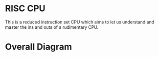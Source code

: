 # RISC CPU 
This is a reduced instruction set CPU which aims to let us understand and master the ins and outs of a rudimentary CPU. 

# Overall Diagram

